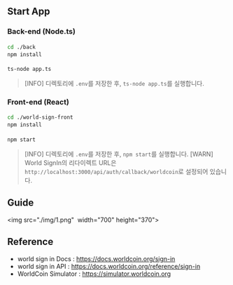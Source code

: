 ## Start App
### Back-end (Node.ts)
```bash
cd ./back
npm install

ts-node app.ts
```
> [INFO] 디렉토리에 `.env`를 저장한 후, `ts-node app.ts`를 실행합니다.

### Front-end (React)
```bash
cd ./world-sign-front
npm install

npm start
```
> [INFO] 디렉토리에 `.env`를 저장한 후, `npm start`를 실행합니다.
> [WARN] World SignIn의 리다이렉트 URL은 `http://localhost:3000/api/auth/callback/worldcoin`로 설정되어 있습니다.

## Guide
<img src="./img/1.png"  width="700" height="370">


## Reference
- world sign in Docs : https://docs.worldcoin.org/sign-in
- world sign in API : https://docs.worldcoin.org/reference/sign-in
- WorldCoin Simulator : https://simulator.worldcoin.org